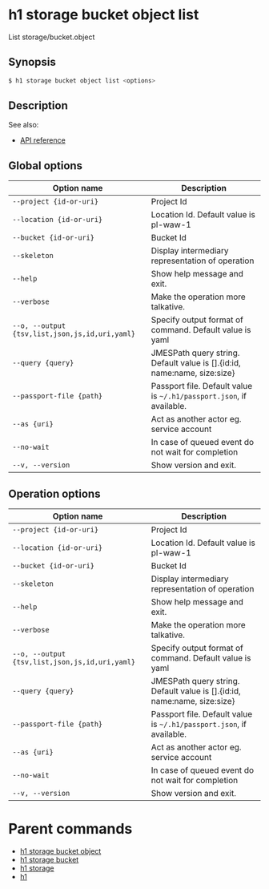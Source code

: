 
# h1 storage bucket object list

List storage/bucket.object

## Synopsis

```bash
$ h1 storage bucket object list <options>
```

## Description

See also:

* [API reference](https://api.hyperone.com/v2/docs#operation/storage_project_bucket_object_list)

## Global options

| Option name                                        | Description                                                                 |
| -------------------------------------------------- | --------------------------------------------------------------------------- |
| ```--project {id-or-uri}```                        | Project Id                                                                  |
| ```--location {id-or-uri}```                       | Location Id. Default value is pl-waw-1                                      |
| ```--bucket {id-or-uri}```                         | Bucket Id                                                                   |
| ```--skeleton```                                   | Display intermediary representation of operation                            |
| ```--help```                                       | Show help message and exit.                                                 |
| ```--verbose```                                    | Make the operation more talkative.                                          |
| ```--o, --output {tsv,list,json,js,id,uri,yaml}``` | Specify output format of command. Default value is yaml                     |
| ```--query {query}```                              | JMESPath query string. Default value is [].\{id:id, name:name, size:size\}  |
| ```--passport-file {path}```                       | Passport file. Default value is ```~/.h1/passport.json```, if available.    |
| ```--as {uri}```                                   | Act as another actor eg. service account                                    |
| ```--no-wait```                                    | In case of queued event do not wait for completion                          |
| ```--v, --version```                               | Show version and exit.                                                      |

## Operation options

| Option name                                        | Description                                                                 |
| -------------------------------------------------- | --------------------------------------------------------------------------- |
| ```--project {id-or-uri}```                        | Project Id                                                                  |
| ```--location {id-or-uri}```                       | Location Id. Default value is pl-waw-1                                      |
| ```--bucket {id-or-uri}```                         | Bucket Id                                                                   |
| ```--skeleton```                                   | Display intermediary representation of operation                            |
| ```--help```                                       | Show help message and exit.                                                 |
| ```--verbose```                                    | Make the operation more talkative.                                          |
| ```--o, --output {tsv,list,json,js,id,uri,yaml}``` | Specify output format of command. Default value is yaml                     |
| ```--query {query}```                              | JMESPath query string. Default value is [].\{id:id, name:name, size:size\}  |
| ```--passport-file {path}```                       | Passport file. Default value is ```~/.h1/passport.json```, if available.    |
| ```--as {uri}```                                   | Act as another actor eg. service account                                    |
| ```--no-wait```                                    | In case of queued event do not wait for completion                          |
| ```--v, --version```                               | Show version and exit.                                                      |

# Parent commands

* [h1 storage bucket object](./../README.md)
* [h1 storage bucket](./../../README.md)
* [h1 storage](./../../../README.md)
* [h1](./../../../../README.md)
